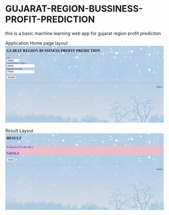 # GUJARAT-REGION-BUSSINESS-PROFIT-PREDICTION
this is a basic machine learning web app for gujarat region profit prediciton

Application Home page layout
![](sample/s1.PNG)

Result Layout
![](sample/s2.PNG)
